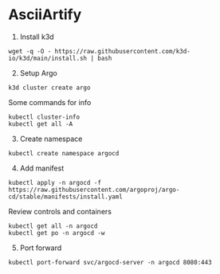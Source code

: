 # AsciiArtify

1. Install k3d 
```
wget -q -O - https://raw.githubusercontent.com/k3d-io/k3d/main/install.sh | bash
```

2. Setup Argo
```
k3d cluster create argo
```

Some commands for info
```
kubectl cluster-info
kubectl get all -A
```

3. Create namespace
```
kubectl create namespace argocd
```

4. Add manifest
```
kubectl apply -n argocd -f https://raw.githubusercontent.com/argoproj/argo-cd/stable/manifests/install.yaml
```
Review controls and containers
```
kubectl get all -n argocd
kubectl get po -n argocd -w
```

5. Port forward
```
kubectl port-forward svc/argocd-server -n argocd 8080:443
```
